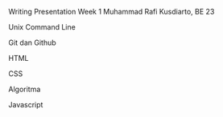 Writing Presentation Week 1 
Muhammad Rafi Kusdiarto, BE 23

Unix Command Line

Git dan Github

HTML

CSS

Algoritma

Javascript 
